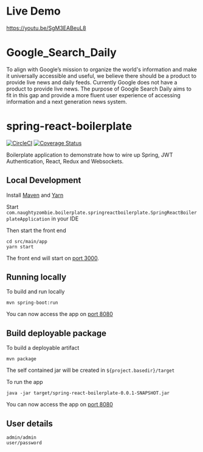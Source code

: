 # Live Demo
https://youtu.be/SgM3EABeuL8

# Google_Search_Daily
To align with Google’s mission to organize the world's information and make it universally accessible and useful, we believe there should be a product to provide live news and daily feeds. Currently Google does not have a product to provide live news. The purpose of Google Search Daily aims to fit in this gap and provide a more fluent user experience of accessing information and a next generation news system.


# spring-react-boilerplate

[![CircleCI](https://circleci.com/gh/pram/spring-react-boilerplate.svg?style=svg)](https://circleci.com/gh/pram/spring-react-boilerplate) [![Coverage Status](https://coveralls.io/repos/github/pram/spring-react-boilerplate/badge.svg?branch=master)](https://coveralls.io/github/pram/spring-react-boilerplate?branch=master)

Boilerplate application to demonstrate how to wire up Spring, JWT Authentication, React, Redux and Websockets.

## Local Development

Install [Maven](https://maven.apache.org/) and [Yarn](https://yarnpkg.com)

Start `com.naughtyzombie.boilerplate.springreactboilerplate.SpringReactBoilerplateApplication` in your IDE

Then start the front end

    cd src/main/app
    yarn start
    
The front end will start on [port 3000](http://localhost:3000).

## Running locally

To build and run locally

    mvn spring-boot:run
    
You can now access the app on [port 8080](http://localhost:8080)

## Build deployable package

To build a deployable artifact

    mvn package
    
The self contained jar will be created in `${project.basedir}/target`

To run the app

    java -jar target/spring-react-boilerplate-0.0.1-SNAPSHOT.jar
    
You can now access the app on [port 8080](http://localhost:8080)    

## User details

    admin/admin
    user/password
